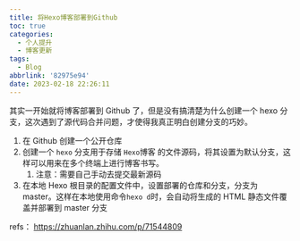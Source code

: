 ```yaml
---
title: 将Hexo博客部署到Github
toc: true
categories:
  - 个人提升
  - 博客更新
tags:
  - Blog
abbrlink: '82975e94'
date: 2023-02-18 22:26:11
---
```


其实一开始就将博客部署到 Github 了，但是没有搞清楚为什么创建一个 hexo 分支，这次遇到了源代码合并问题，才使得我真正明白创建分支的巧妙。

1. 在 Github 创建一个公开仓库
2. 创建一个 `hexo` 分支用于存储 `Hexo`博客 的文件源码，将其设置为默认分支，这样可以用来在多个终端上进行博客书写。
   1. 注意：需要自己手动去提交最新源码
3. 在本地 Hexo 根目录的配置文件中，设置部署的仓库和分支，分支为 master。这样在本地使用命令`hexo d`时，会自动将生成的 HTML 静态文件覆盖并部署到 master 分支

refs：
https://zhuanlan.zhihu.com/p/71544809